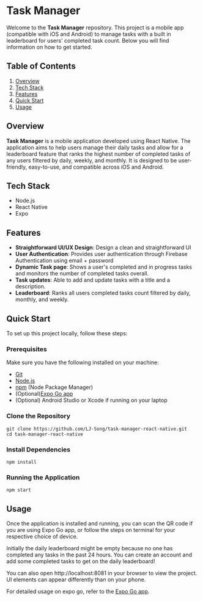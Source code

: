 # Task Manager

Welcome to the **Task Manager** repository. This project is a mobile app (compatible with iOS and Android) to manage tasks with a built in leaderboard for users' completed task count. Below you will find information on how to get started. 

## Table of Contents

1. [Overview](#Overview)
2. [Tech Stack](#TechStack)
3. [Features](#Features)
4. [Quick Start](#QuickStart)
5. [Usage](#Usage)

## Overview

**Task Manager** is a mobile application developed using React Native. The application aims to help users manage their daily tasks and allow for a leaderboard feature that ranks the highest number of completed tasks of any users filtered by daily, weekly, and monthly. It is designed to be user-friendly, easy-to-use, and compatible across iOS and Android. 

## Tech Stack
- Node.js
- React Native
- Expo


## Features

- **Straightforward UI/UX Design**: Design a clean and straightforward UI
- **User Authentication**: Provides user authentication through Firebase Authentication using email + password
- **Dynamic Task page**: Shows a user's completed and in progress tasks and monitors the number of completed tasks overall.
- **Task updates**: Able to add and update tasks with a title and a description.
- **Leaderboard**: Ranks all users completed tasks count filtered by daily, monthly, and weekly. 

## Quick Start

To set up this project locally, follow these steps:

### Prerequisites

Make sure you have the following installed on your machine:

- [Git](https://git-scm.com/)
- [Node.js](https://nodejs.org/en)
- [npm](https://www.npmjs.com/) (Node Package Manager)
- (Optional)[Expo Go app](https://expo.dev/go)
- (Optional) Android Studio or Xcode if running on your laptop

### Clone the Repository

```
git clone https://github.com/LJ-Song/task-manager-react-native.git
cd task-manager-react-native
```

### Install Dependencies

```
npm install

```

### Running the Application

```
npm start

```


## Usage

Once the application is installed and running, you can scan the QR code if you are using Expo Go app, or follow the steps on terminal for your respective choice of device. 

Initially the daily leaderboard might be empty because no one has completed any tasks in the past 24 hours. You can create an account and add some completed tasks to get on the daily leaderboard! 

You can also open http://localhost:8081 in your browser to view the project. UI elements can appear differently than on your phone. 

For detailed usage on expo go, refer to the [Expo Go app](https://expo.dev/go).

<!-- ## Contact

If you have any questions or suggestions, feel free to reach out:

- **Project Maintainer**: [Your Name] - [your.email@example.com]
- **Contributors**: [List of contributors] -->